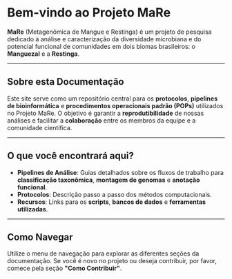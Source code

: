 # Bem-vindo ao Projeto MaRe

**MaRe** (Metagenômica de Mangue e Restinga) é um projeto de pesquisa dedicado à análise e caracterização da diversidade microbiana e do potencial funcional de comunidades em dois biomas brasileiros: o **Manguezal** e a **Restinga**.

---

## Sobre esta Documentação

Este site serve como um repositório central para os **protocolos**, **pipelines de bioinformática** e **procedimentos operacionais padrão (POPs)** utilizados no Projeto MaRe. O objetivo é garantir a **reprodutibilidade** de nossas análises e facilitar a **colaboração** entre os membros da equipe e a comunidade científica.

---

## O que você encontrará aqui?

- **Pipelines de Análise**: Guias detalhados sobre os fluxos de trabalho para **classificação taxonômica**, **montagem de genomas** e **anotação funcional**.
- **Protocolos**: Descrição passo a passo dos métodos computacionais.
- **Recursos**: Links para os **scripts**, **bancos de dados** e **ferramentas utilizadas**.

---

## Como Navegar

Utilize o menu de navegação para explorar as diferentes seções da documentação. Se você é novo no projeto ou deseja contribuir, por favor, comece pela seção **"Como Contribuir"**.



